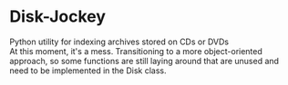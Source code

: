 # Disk-Jockey
Python utility for indexing archives stored on CDs or DVDs
<br>
At this moment, it's a mess. Transitioning to a more object-oriented approach, so some functions are still laying around that are unused and need to be implemented in the Disk class. 
